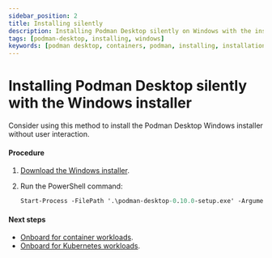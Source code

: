```yaml
---
sidebar_position: 2
title: Installing silently
description: Installing Podman Desktop silently on Windows with the installer
tags: [podman-desktop, installing, windows]
keywords: [podman desktop, containers, podman, installing, installation, windows]
---
```


# Installing Podman Desktop silently with the Windows installer

Consider using this method to install the Podman Desktop Windows installer without user interaction.

#### Procedure

1. [Download the Windows installer](/downloads/windows).
2. Run the PowerShell command:

   ```ps
   Start-Process -FilePath '.\podman-desktop-0.10.0-setup.exe' -ArgumentList "\S" -Wait
   ```

#### Next steps

- [Onboard for container workloads](/docs/onboarding/containers).
- [Onboard for Kubernetes workloads](/docs/onboarding-for-kubernetes).
